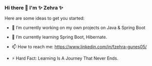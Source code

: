 ### Hi there 👋 I'm ✨ Zehra ✨

Here are some ideas to get you started:

- 🔭 I’m currently working on my own projects on Java & Spring Boot
 
- 🌱 I’m currently learning Spring Boot, Hibernate.

- 📫 How to reach me: https://www.linkedin.com/in/fzehra-gunes05/

- ⚡ Hard Fact: Learning Is A Journey That Never Ends.
